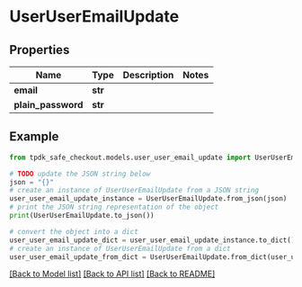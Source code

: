 # UserUserEmailUpdate



## Properties

Name | Type | Description | Notes
------------ | ------------- | ------------- | -------------
**email** | **str** |  | 
**plain_password** | **str** |  | 

## Example

```python
from tpdk_safe_checkout.models.user_user_email_update import UserUserEmailUpdate

# TODO update the JSON string below
json = "{}"
# create an instance of UserUserEmailUpdate from a JSON string
user_user_email_update_instance = UserUserEmailUpdate.from_json(json)
# print the JSON string representation of the object
print(UserUserEmailUpdate.to_json())

# convert the object into a dict
user_user_email_update_dict = user_user_email_update_instance.to_dict()
# create an instance of UserUserEmailUpdate from a dict
user_user_email_update_from_dict = UserUserEmailUpdate.from_dict(user_user_email_update_dict)
```
[[Back to Model list]](../README.md#documentation-for-models) [[Back to API list]](../README.md#documentation-for-api-endpoints) [[Back to README]](../README.md)


